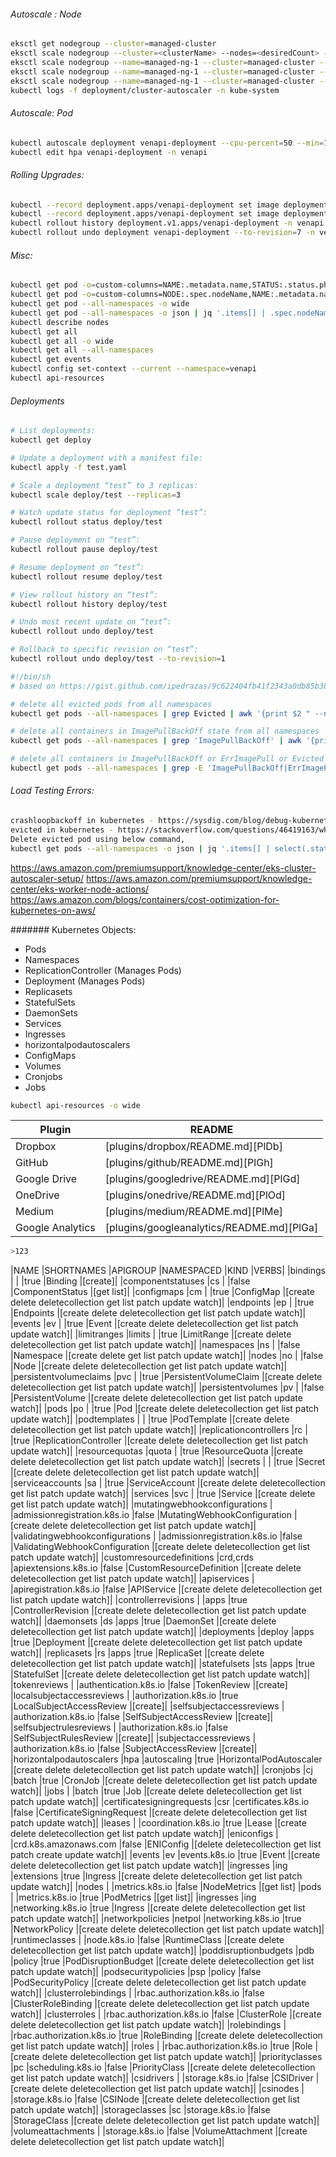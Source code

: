 ###### Autoscale : Node
```bash
eksctl get nodegroup --cluster=managed-cluster
eksctl scale nodegroup --cluster=<clusterName> --nodes=<desiredCount> --name=<nodegroupName> [ --nodes-min=<minSize> ] [ --nodes-max=<maxSize> ]
eksctl scale nodegroup --name=managed-ng-1 --cluster=managed-cluster --nodes=4 --nodes-min=3 --nodes-max=5
eksctl scale nodegroup --name=managed-ng-1 --cluster=managed-cluster --nodes=1 --nodes-min=1 --nodes-max=5
eksctl scale nodegroup --name=managed-ng-1 --cluster=managed-cluster --nodes=5 --nodes-min=2 --nodes-max=10
kubectl logs -f deployment/cluster-autoscaler -n kube-system
```

###### Autoscale: Pod
```bash
kubectl autoscale deployment venapi-deployment --cpu-percent=50 --min=1 --max=10 -n venapi
kubectl edit hpa venapi-deployment -n venapi
```
###### Rolling Upgrades:
```bash
kubectl --record deployment.apps/venapi-deployment set image deployment.v1.apps/venapi-deployment nginx=nginx:latest -n venapi
kubectl --record deployment.apps/venapi-deployment set image deployment.v1.apps/venapi-deployment nginx=nginx:1.7 -n venapi
kubectl rollout history deployment.v1.apps/venapi-deployment -n venapi
kubectl rollout undo deployment venapi-deployment --to-revision=7 -n venapi
```

###### Misc:
```bash
kubectl get pod -o=custom-columns=NAME:.metadata.name,STATUS:.status.phase,NODE:.spec.nodeName --all-namespaces
kubectl get pod -o=custom-columns=NODE:.spec.nodeName,NAME:.metadata.name --all-namespaces
kubectl get pod --all-namespaces -o wide
kubectl get pod --all-namespaces -o json | jq '.items[] | .spec.nodeName + " " + .status.podIP'
kubectl describe nodes
kubectl get all
kubectl get all -o wide
kubectl get all --all-namespaces
kubectl get events
kubectl config set-context --current --namespace=venapi
kubectl api-resources
```
###### Deployments 
```bash
# List deployments:
kubectl get deploy

# Update a deployment with a manifest file:
kubectl apply -f test.yaml

# Scale a deployment “test” to 3 replicas:
kubectl scale deploy/test --replicas=3

# Watch update status for deployment “test”:
kubectl rollout status deploy/test

# Pause deployment on “test”:
kubectl rollout pause deploy/test

# Resume deployment on “test”:
kubectl rollout resume deploy/test

# View rollout history on “test”:
kubectl rollout history deploy/test

# Undo most recent update on “test”:
kubectl rollout undo deploy/test

# Rollback to specific revision on “test”:
kubectl rollout undo deploy/test --to-revision=1
```

```bash
#!/bin/sh
# based on https://gist.github.com/ipedrazas/9c622404fb41f2343a0db85b3821275d

# delete all evicted pods from all namespaces
kubectl get pods --all-namespaces | grep Evicted | awk '{print $2 " --namespace=" $1}' | xargs kubectl delete pod

# delete all containers in ImagePullBackOff state from all namespaces
kubectl get pods --all-namespaces | grep 'ImagePullBackOff' | awk '{print $2 " --namespace=" $1}' | xargs kubectl delete pod

# delete all containers in ImagePullBackOff or ErrImagePull or Evicted state from all namespaces
kubectl get pods --all-namespaces | grep -E 'ImagePullBackOff|ErrImagePull|Evicted' | awk '{print $2 " --namespace=" $1}' | xargs kubectl delete pod
```


###### Load Testing Errors:
```bash
crashloopbackoff in kubernetes - https://sysdig.com/blog/debug-kubernetes-crashloopbackoff/
evicted in kubernetes - https://stackoverflow.com/questions/46419163/what-will-happen-to-evicted-pods-in-kubernetes
Delete evicted pod using below command,
kubectl get pods --all-namespaces -o json | jq '.items[] | select(.status.reason!=null) | select(.status.reason | contains("Evicted")) | "kubectl delete pods \(.metadata.name) -n \(.metadata.namespace)"' | xargs -n 1 bash -com
```

https://aws.amazon.com/premiumsupport/knowledge-center/eks-cluster-autoscaler-setup/
https://aws.amazon.com/premiumsupport/knowledge-center/eks-worker-node-actions/
https://aws.amazon.com/blogs/containers/cost-optimization-for-kubernetes-on-aws/

####### Kubernetes Objects:
* Pods
* Namespaces
* ReplicationController (Manages Pods)
* Deployment (Manages Pods)
* Replicasets
* StatefulSets
* DaemonSets
* Services
* Ingresses
* horizontalpodautoscalers
* ConfigMaps
* Volumes
* Cronjobs
* Jobs
```bash
kubectl api-resources -o wide
```
| Plugin | README |
| ------ | ------ |
| Dropbox | [plugins/dropbox/README.md][PlDb] |
| GitHub | [plugins/github/README.md][PlGh] |
| Google Drive | [plugins/googledrive/README.md][PlGd] |
| OneDrive | [plugins/onedrive/README.md][PlOd] |
| Medium | [plugins/medium/README.md][PlMe] |
| Google Analytics | [plugins/googleanalytics/README.md][PlGa] |


```bash
>123
```
|NAME                              |SHORTNAMES   |APIGROUP                       |NAMESPACED   |KIND                             |VERBS|
|bindings                          |             |                               |true         |Binding                          |[create]|
|componentstatuses                 |cs           |                               |false        |ComponentStatus                  |[get list]|
|configmaps                        |cm           |                               |true         |ConfigMap                        |[create delete deletecollection get list patch update watch]|
|endpoints                         |ep           |                               |true         |Endpoints                        |[create delete deletecollection get list patch update watch]|
|events                            |ev           |                               |true         |Event                            |[create delete deletecollection get list patch update watch]|
|limitranges                       |limits       |                               |true         |LimitRange                       |[create delete deletecollection get list patch update watch]|
|namespaces                        |ns           |                               |false        |Namespace                        |[create delete get list patch update watch]|
|nodes                             |no           |                               |false        |Node                             |[create delete deletecollection get list patch update watch]|
|persistentvolumeclaims            |pvc          |                               |true         |PersistentVolumeClaim            |[create delete deletecollection get list patch update watch]|
|persistentvolumes                 |pv           |                               |false        |PersistentVolume                 |[create delete deletecollection get list patch update watch]|
|pods                              |po           |                               |true         |Pod                              |[create delete deletecollection get list patch update watch]|
|podtemplates                      |             |                               |true         |PodTemplate                      |[create delete deletecollection get list patch update watch]|
|replicationcontrollers            |rc           |                               |true         |ReplicationController            |[create delete deletecollection get list patch update watch]|
|resourcequotas                    |quota        |                               |true         |ResourceQuota                    |[create delete deletecollection get list patch update watch]|
|secrets                           |             |                               |true         |Secret                           |[create delete deletecollection get list patch update watch]|
|serviceaccounts                   |sa           |                               |true         |ServiceAccount                   |[create delete deletecollection get list patch update watch]|
|services                          |svc          |                               |true         |Service                          |[create delete get list patch update watch]|
|mutatingwebhookconfigurations     |             |admissionregistration.k8s.io   |false        |MutatingWebhookConfiguration     |[create delete deletecollection get list patch update watch]|
|validatingwebhookconfigurations   |             |admissionregistration.k8s.io   |false        |ValidatingWebhookConfiguration   |[create delete deletecollection get list patch update watch]|
|customresourcedefinitions         |crd,crds     |apiextensions.k8s.io           |false        |CustomResourceDefinition         |[create delete deletecollection get list patch update watch]|
|apiservices                       |             |apiregistration.k8s.io         |false        |APIService                       |[create delete deletecollection get list patch update watch]|
|controllerrevisions               |             |apps                           |true         |ControllerRevision               |[create delete deletecollection get list patch update watch]|
|daemonsets                        |ds           |apps                           |true         |DaemonSet                        |[create delete deletecollection get list patch update watch]|
|deployments                       |deploy       |apps                           |true         |Deployment                       |[create delete deletecollection get list patch update watch]|
|replicasets                       |rs           |apps                           |true         |ReplicaSet                       |[create delete deletecollection get list patch update watch]|
|statefulsets                      |sts          |apps                           |true         |StatefulSet                      |[create delete deletecollection get list patch update watch]|
|tokenreviews                      |             |authentication.k8s.io          |false        |TokenReview                      |[create]
|localsubjectaccessreviews         |             |authorization.k8s.io           |true         |LocalSubjectAccessReview         |[create]|
|selfsubjectaccessreviews          |             |authorization.k8s.io           |false        |SelfSubjectAccessReview          |[create]|
|selfsubjectrulesreviews           |             |authorization.k8s.io           |false        |SelfSubjectRulesReview           |[create]|
|subjectaccessreviews              |             |authorization.k8s.io           |false        |SubjectAccessReview              |[create]|
|horizontalpodautoscalers          |hpa          |autoscaling                    |true         |HorizontalPodAutoscaler          |[create delete deletecollection get list patch update watch]|
|cronjobs                          |cj           |batch                          |true         |CronJob                          |[create delete deletecollection get list patch update watch]|
|jobs                              |             |batch                          |true         |Job                              |[create delete deletecollection get list patch update watch]|
|certificatesigningrequests        |csr          |certificates.k8s.io            |false        |CertificateSigningRequest        |[create delete deletecollection get list patch update watch]|
|leases                            |             |coordination.k8s.io            |true         |Lease                            |[create delete deletecollection get list patch update watch]|
|eniconfigs                        |             |crd.k8s.amazonaws.com          |false        |ENIConfig                        |[delete deletecollection get list patch create update watch]|
|events                            |ev           |events.k8s.io                  |true         |Event                            |[create delete deletecollection get list patch update watch]|
|ingresses                         |ing          |extensions                     |true         |Ingress                          |[create delete deletecollection get list patch update watch]|
|nodes                             |             |metrics.k8s.io                 |false        |NodeMetrics                      |[get list]
|pods                              |             |metrics.k8s.io                 |true         |PodMetrics                       |[get list]|
|ingresses                         |ing          |networking.k8s.io              |true         |Ingress                          |[create delete deletecollection get list patch update watch]|
|networkpolicies                   |netpol       |networking.k8s.io              |true         |NetworkPolicy                    |[create delete deletecollection get list patch update watch]|
|runtimeclasses                    |             |node.k8s.io                    |false        |RuntimeClass                     |[create delete deletecollection get list patch update watch]|
|poddisruptionbudgets              |pdb          |policy                         |true         |PodDisruptionBudget              |[create delete deletecollection get list patch update watch]|
|podsecuritypolicies               |psp          |policy                         |false        |PodSecurityPolicy                |[create delete deletecollection get list patch update watch]|
|clusterrolebindings               |             |rbac.authorization.k8s.io      |false        |ClusterRoleBinding               |[create delete deletecollection get list patch update watch]|
|clusterroles                      |             |rbac.authorization.k8s.io      |false        |ClusterRole                      |[create delete deletecollection get list patch update watch]|
|rolebindings                      |             |rbac.authorization.k8s.io      |true         |RoleBinding                      |[create delete deletecollection get list patch update watch]|
|roles                             |             |rbac.authorization.k8s.io      |true         |Role                             |[create delete deletecollection get list patch update watch]|
|priorityclasses                   |pc           |scheduling.k8s.io              |false        |PriorityClass                    |[create delete deletecollection get list patch update watch]|
|csidrivers                        |             |storage.k8s.io                 |false        |CSIDriver                        |[create delete deletecollection get list patch update watch]|
|csinodes                          |             |storage.k8s.io                 |false        |CSINode                          |[create delete deletecollection get list patch update watch]|
|storageclasses                    |sc           |storage.k8s.io                 |false        |StorageClass                     |[create delete deletecollection get list patch update watch]|
|volumeattachments                 |             |storage.k8s.io                 |false        |VolumeAttachment                 |[create delete deletecollection get list patch update watch]|
